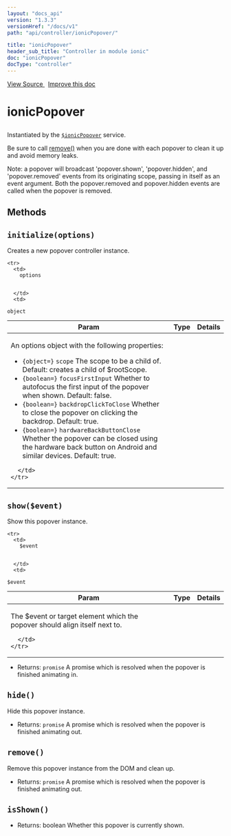 ```yaml
---
layout: "docs_api"
version: "1.3.3"
versionHref: "/docs/v1"
path: "api/controller/ionicPopover/"

title: "ionicPopover"
header_sub_title: "Controller in module ionic"
doc: "ionicPopover"
docType: "controller"
---
```


<div class="improve-docs">
<a href='https://github.com/ionic-team/ionic-v1/blob/master/js/angular/service/popover.js#L137'>
View Source
</a>
&nbsp;
<a href='http://github.com/ionic-team/ionic/edit/1.x/js/angular/service/popover.js#L137'>
Improve this doc
</a>
</div>




<h1 class="api-title">

ionicPopover



</h1>





Instantiated by the <a href="/docs/v1/api/service/$ionicPopover/"><code>$ionicPopover</code></a> service.

Be sure to call [remove()](#remove) when you are done with each popover
to clean it up and avoid memory leaks.

Note: a popover will broadcast 'popover.shown', 'popover.hidden', and 'popover.removed' events from its originating
scope, passing in itself as an event argument. Both the popover.removed and popover.hidden events are
called when the popover is removed.










  

  
## Methods

<div id="initialize"></div>
<h2>
  <code>initialize(options)</code>

</h2>

Creates a new popover controller instance.



<table class="table" style="margin:0;">
  <thead>
    <tr>
      <th>Param</th>
      <th>Type</th>
      <th>Details</th>
    </tr>
  </thead>
  <tbody>
    
    <tr>
      <td>
        options
        
        
      </td>
      <td>
        
  <code>object</code>
      </td>
      <td>
        <p>An options object with the following properties:</p>
<ul>
<li><code>{object=}</code> <code>scope</code> The scope to be a child of.
Default: creates a child of $rootScope.</li>
<li><code>{boolean=}</code> <code>focusFirstInput</code> Whether to autofocus the first input of
the popover when shown.  Default: false.</li>
<li><code>{boolean=}</code> <code>backdropClickToClose</code> Whether to close the popover on clicking the backdrop.
Default: true.</li>
<li><code>{boolean=}</code> <code>hardwareBackButtonClose</code> Whether the popover can be closed using the hardware
back button on Android and similar devices.  Default: true.</li>
</ul>

        
      </td>
    </tr>
    
  </tbody>
</table>









<div id="show"></div>
<h2>
  <code>show($event)</code>

</h2>

Show this popover instance.



<table class="table" style="margin:0;">
  <thead>
    <tr>
      <th>Param</th>
      <th>Type</th>
      <th>Details</th>
    </tr>
  </thead>
  <tbody>
    
    <tr>
      <td>
        $event
        
        
      </td>
      <td>
        
  <code>$event</code>
      </td>
      <td>
        <p>The $event or target element which the popover should align
itself next to.</p>

        
      </td>
    </tr>
    
  </tbody>
</table>






* Returns: 
  <code>promise</code> A promise which is resolved when the popover is finished animating in.




<div id="hide"></div>
<h2>
  <code>hide()</code>

</h2>

Hide this popover instance.






* Returns: 
  <code>promise</code> A promise which is resolved when the popover is finished animating out.




<div id="remove"></div>
<h2>
  <code>remove()</code>

</h2>

Remove this popover instance from the DOM and clean up.






* Returns: 
  <code>promise</code> A promise which is resolved when the popover is finished animating out.




<div id="isShown"></div>
<h2>
  <code>isShown()</code>

</h2>








* Returns: 
   boolean Whether this popover is currently shown.



  
  






